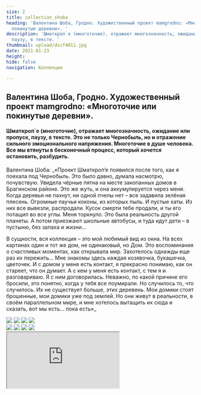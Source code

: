 ```yaml
---
size: 2
title: collection_shoba
heading: 'Валентина Шоба, Гродно. Художественный проект mamgrodno: «Многоточие или
  покинутые деревни». '
description: 'Шматкроп`е (многоточие), отражает многозначность, ожидание или пропуск,
  паузу, в тексте. '
thumbnail: upload/dscf4011.jpg
date: 2021-01-23
height: 
hide: false
navigation: Коллекции

---
```

## **Валентина Шоба, Гродно. Художественный проект mamgrodno: «Многоточие или покинутые деревни».**

#### Шматкроп`е (многоточие), отражает многозначность, ожидание или пропуск, паузу, в тексте. Это не только Чернобыль, но и отражение сильного эмоционального напряжения. Многоточие в душе человека. Все мы втянуты в бесконечный процесс, который хочется остановить, разбудить.

Валентина Шоба: _«Проект Шматкроп’е появился после того, как я поехала под Чернобыль. Это было давно, думала насмотрю, почувствую. Увидела чёрные пятна на месте закопанных домов в Брагинском районе. Это же жуть, и она аккумулируется через меня. Когда деревья не пахнут, ни одной пчелы нет – все задавила зелёная плесень. Огромные паучьи коконы, из которых пыль. И пустые хаты. Из них все вывезли, распродали. Кусок смерти тебе продали, и ты его потащил во все углы. Меня торкнуло. Это была реальность другой планеты. А потом приезжают школьные автобусы, и туда идут дети – в пустыню, без запаха и жизни… 

В сущности, вся коллекция – это мой любимый вид из окна. На всех картинах один и тот же дом, не одинаковый, но Дом. Это воспоминания о счастливых моментах, как открывала мир. Захотелось однажды еще раз их пережить… Мне знакомы здесь каждая козявочка, букашечка, цветочек. И с домом у меня есть контакт, я прекрасно понимаю, как он стареет, что он думает. А с кем у меня есть контакт, с тем я и разговариваю. Я с ним договорилась.  Неважно, по какой причине его бросили, это понятно, когда у тебя все поумирали. Но случилось то, что случилось. Их не существует больше, этих деревень. Мои домики стоят брошенные, мои домики уже под землей. Но они живут в реальности, в своём параллельном мире, и мне хотелось вытащить их сюда и сказать, вот мы есть… пока есть»_

<div class="gallery4">
<!-- Смените gallery2 на gallery3 или gallery4, цифра определяет количество картинок в одном ряду -->
<a href="https://imgur.com/CtbK4DF"><img src="https://i.imgur.com/CtbK4DF.jpg"></a>
<a href="https://imgur.com/QRqdbFn"><img src="https://i.imgur.com/QRqdbFn.jpg"></a>
<a href="https://imgur.com/1rOjhNU"><img src="https://i.imgur.com/1rOjhNU.jpg"></a>
<a href="https://imgur.com/X6M9I4C"><img src="https://i.imgur.com/X6M9I4C.jpg"></a> 
</div>

<div class="gallery4">
<!-- Смените gallery2 на gallery3 или gallery4, цифра определяет количество картинок в одном ряду -->
<a href="https://imgur.com/z3mmPHo"><img src="https://i.imgur.com/z3mmPHo.jpg"></a>
<a href="https://imgur.com/gHpuKUT"><img src="https://i.imgur.com/gHpuKUT.jpg"></a>
<a href="https://imgur.com/X6mSkLk"><img src="https://i.imgur.com/X6mSkLk.jpg"></a>
<a href="https://imgur.com/BhDpeBL"><img src="https://i.imgur.com/BhDpeBL.jpg"></a>
</div>

<div><iframe class="youtube" src="https://www.youtube.com/watch?v=z0iFRVRGlGU"></div>

<div><iframe class="youtube" src="https://youtu.be/uVxDuOCYbig"></div>

Виртуальный тур по выставке Шматкроп`е [здесь](https://www.mamgrodno.com/shoba_village/)

[Валентина Шоба: «Работаю, когда темно, днём я не знаю, что мне с собой делать»](

